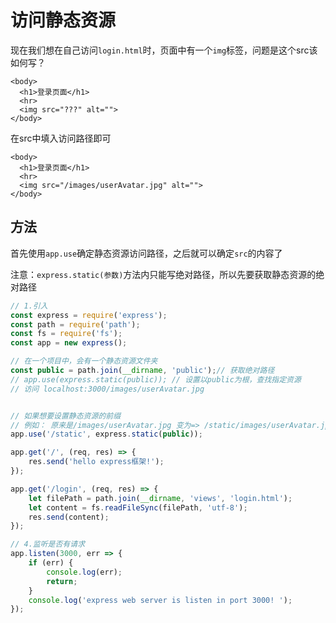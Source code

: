 # 访问静态资源

现在我们想在自己访问`login.html`时，页面中有一个`img`标签，问题是这个src该如何写？

```
<body>
  <h1>登录页面</h1>
  <hr>
  <img src="???" alt="">
</body>
```



在src中填入访问路径即可

```
<body>
  <h1>登录页面</h1>
  <hr>
  <img src="/images/userAvatar.jpg" alt="">
</body>
```



## 方法

首先使用`app.use`确定静态资源访问路径，之后就可以确定`src`的内容了

注意：`express.static(参数)`方法内只能写绝对路径，所以先要获取静态资源的绝对路径

```js
// 1.引入
const express = require('express');
const path = require('path');
const fs = require('fs');
const app = new express();

// 在一个项目中，会有一个静态资源文件夹
const public = path.join(__dirname, 'public');// 获取绝对路径
// app.use(express.static(public)); // 设置以public为根，查找指定资源
// 访问 localhost:3000/images/userAvatar.jpg


// 如果想要设置静态资源的前缀
// 例如： 原来是/images/userAvatar.jpg 变为=> /static/images/userAvatar.jpg
app.use('/static', express.static(public));

app.get('/', (req, res) => {
	res.send('hello express框架!');
});

app.get('/login', (req, res) => {
	let filePath = path.join(__dirname, 'views', 'login.html');
	let content = fs.readFileSync(filePath, 'utf-8');
	res.send(content);
});

// 4.监听是否有请求
app.listen(3000, err => {
	if (err) {
		console.log(err);
		return;
	}
	console.log('express web server is listen in port 3000! ');
});

```

